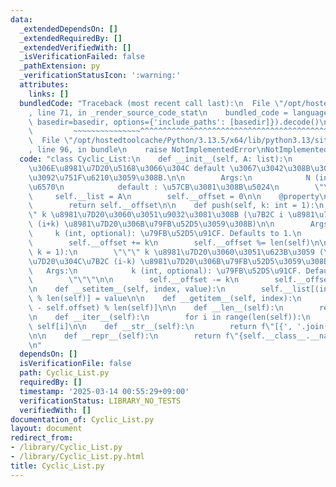 ```yaml
---
data:
  _extendedDependsOn: []
  _extendedRequiredBy: []
  _extendedVerifiedWith: []
  _isVerificationFailed: false
  _pathExtension: py
  _verificationStatusIcon: ':warning:'
  attributes:
    links: []
  bundledCode: "Traceback (most recent call last):\n  File \"/opt/hostedtoolcache/Python/3.13.5/x64/lib/python3.13/site-packages/onlinejudge_verify/documentation/build.py\"\
    , line 71, in _render_source_code_stat\n    bundled_code = language.bundle(stat.path,\
    \ basedir=basedir, options={'include_paths': [basedir]}).decode()\n          \
    \         ~~~~~~~~~~~~~~~^^^^^^^^^^^^^^^^^^^^^^^^^^^^^^^^^^^^^^^^^^^^^^^^^^^^^^^^^^^^^^^^^^\n\
    \  File \"/opt/hostedtoolcache/Python/3.13.5/x64/lib/python3.13/site-packages/onlinejudge_verify/languages/python.py\"\
    , line 96, in bundle\n    raise NotImplementedError\nNotImplementedError\n"
  code: "class Cyclic_List:\n    def __init__(self, A: list):\n        \"\"\" N \u500B\
    \u306E\u8981\u7D20\u5168\u3066\u304C default \u3067\u3042\u308B\u30EA\u30B9\u30C8\
    \u3092\u751F\u6210\u3059\u308B.\n\n        Args:\n            N (int): \u8981\u7D20\
    \u6570\n            default : \u57CB\u3081\u308B\u5024\n        \"\"\"\n\n   \
    \     self.__list = A\n        self.__offset = 0\n\n    @property\n    def offset(self):\n\
    \        return self.__offset\n\n    def push(self, k: int = 1):\n        \"\"\
    \" k \u8981\u7D20\u3060\u3051\u9032\u3081\u308B (\u7B2C i \u8981\u7D20\u304C\u7B2C\
    \ (i+k) \u8981\u7D20\u306B\u79FB\u52D5\u3059\u308B)\n\n        Args:\n       \
    \     k (int, optional): \u79FB\u52D5\u91CF. Defaults to 1.\n        \"\"\"\n\n\
    \        self.__offset += k\n        self.__offset %= len(self)\n\n    def pull(self,\
    \ k = 1):\n        \"\"\" k \u8981\u7D20\u3060\u3051\u623B\u3059 (\u7B2C i \u8981\
    \u7D20\u304C\u7B2C (i-k) \u8981\u7D20\u306B\u79FB\u52D5\u3059\u308B)\n\n     \
    \   Args:\n            k (int, optional): \u79FB\u52D5\u91CF. Defaults to 1.\n\
    \        \"\"\"\n\n        self.__offset -= k\n        self.__offset %= len(self)\n\
    \n    def __setitem__(self, index, value):\n        self.__list[(index - self.offset)\
    \ % len(self)] = value\n\n    def __getitem__(self, index):\n        return self.__list[(index\
    \ - self.offset) % len(self)]\n\n    def __len__(self):\n        return len(self.__list)\n\
    \n    def __iter__(self):\n        for i in range(len(self)):\n            yield\
    \ self[i]\n\n    def __str__(self):\n        return f\"[{', '.join(map(str, self))}]\"\
    \n\n    def __repr__(self):\n        return f\"{self.__class__.__name__}({list(self)})\"\
    \n"
  dependsOn: []
  isVerificationFile: false
  path: Cyclic_List.py
  requiredBy: []
  timestamp: '2025-03-14 00:55:29+09:00'
  verificationStatus: LIBRARY_NO_TESTS
  verifiedWith: []
documentation_of: Cyclic_List.py
layout: document
redirect_from:
- /library/Cyclic_List.py
- /library/Cyclic_List.py.html
title: Cyclic_List.py
---
```

